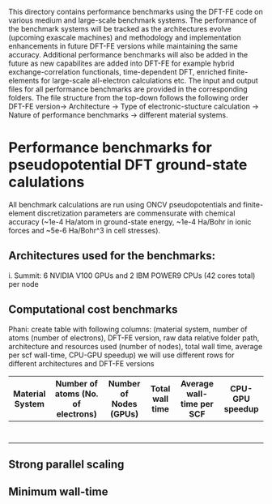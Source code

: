 This directory contains performance benchmarks using the DFT-FE code on various medium and large-scale benchmark systems. The performance of the benchmark systems will be tracked as the architectures evolve (upcoming exascale machines) and methodology and implementation enhancements in future DFT-FE versions while maintaining the same accuracy. Additional performance benchmarks will also be added in the future as new capabilites are added into DFT-FE for example hybrid exchange-correlation functionals, time-dependent DFT, enriched finite-elements for large-scale all-electron calculations etc. The input and output files for all performance benchmarks are provided in the corresponding folders. The file structure from the top-down follows the following order  DFT-FE version-> Architecture -> Type of electronic-stucture calculation -> Nature of performance benchmarks -> different material systems. 

Performance benchmarks for pseudopotential DFT ground-state calulations
==================================================================================
All benchmark calculations are run using ONCV pseudopotentials and finite-element discretization parameters are commensurate with chemical accuracy (~1e-4 Ha/atom in ground-state energy, ~1e-4 Ha/Bohr in ionic forces and ~5e-6 Ha/Bohr^3 in cell stresses).

Architectures used for the benchmarks:
-------------
i. Summit: 6 NVIDIA V100 GPUs and 2 IBM POWER9 CPUs (42 cores total) per node
  

Computational cost benchmarks
--------------

Phani: create table with following columns: (material system,  number of atoms (number of electrons), DFT-FE version, raw data relative folder path, architecture and resources used (number of nodes), total wall time, average per scf wall-time, CPU-GPU speedup)
we will use different rows for different architectures and DFT-FE versions 


| Material System  | Number of atoms (No. of electrons) | Number of Nodes (GPUs) | Total wall time | Average wall-time per SCF | CPU-GPU speedup |  
| ---------------- | ---------------------------------- | ---------------------- | --------------- | ------------------------- | --------------- |
|                  |                                    |			 |                 |     		       |                 |
|                  |                                    |			 |                 |			       |                 |
|                  |					|			 |                 |                           |                 |
|                  |					|			 |                 |                           |                 |
|                  |					|			 |                 |                           |                 |
|                  | 					|			 |                 |                           |                 |
|                  |					|			 |                 |                           |                 |


Strong parallel scaling
-----------


Minimum wall-time
--------------
